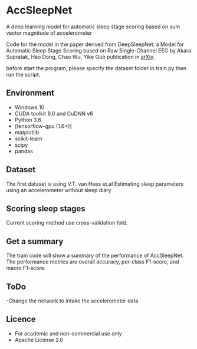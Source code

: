 # AccSleepNet #
A deep learning model for automatic sleep stage scoring based on sum vector magnitude of accelerometer 

Code for the model in the paper derived from DeepSleepNet: a Model for Automatic Sleep Stage Scoring based on Raw Single-Channel EEG by Akara Supratak, Hao Dong, Chao Wu, Yike Guo publication in [arXiv](https://arxiv.org/abs/1703.04046).

before start the program, please specify the dataset folder in train.py then run the script. 

## Environment ##
- Windows 10
- CUDA toolkit 9.0 and CuDNN v6
- Python 3.6
- [tensorflow-gpu (1.6+)]
- matplotlib
- scikit-learn
- scipy
- pandas


## Dataset ##
The first dataset is using V.T. van Hees et.al Estimating sleep parameters using an accelerometer without sleep diary

## Scoring sleep stages ##
Current scoring method use cross-validation fold.



## Get a summary ##
The train code will show a summary of the performance of AccSleepNet. The performance metrics are overall accuracy, per-class F1-score, and macro F1-score.




## ToDo ##
-Change the network to intake the accelerometer data 


## Licence ##
- For academic and non-commercial use only
- Apache License 2.0
